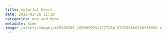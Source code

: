 ```yaml
---
title: colorful heart
date: 2025-01-26 11:10
categories: one_and_done
metadate: hide
image: /assets/images/476926205_18000599312727264_629785668328336098_n.jpg
---
```

